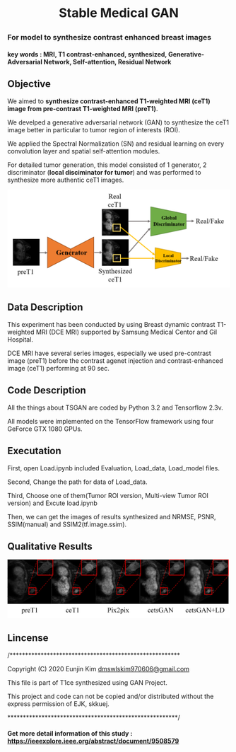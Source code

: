 

<h1 align="center">
    <p> Stable Medical GAN </p>
    
### For model to synthesize contrast enhanced breast images
#### key words : MRI, T1 contrast-enhanced, synthesized, Generative-Adversarial Network, Self-attention, Residual Network
</h1>


## Objective
We aimed to **synthesize contrast-enhanced T1-weighted MRI (ceT1) image from pre-contrast T1-weighted MRI (preT1)**.

We develped a generative adversarial network (GAN) to synthesize the ceT1 image better in particular to tumor region of interests (ROI). 

We applied the Spectral Normalization (SN) and residual learning on every convolution layer and spatial self-attention modules.

For detailed tumor generation, this model consisted of 1 generator, 2 discriminator (**local disciminator for tumor**) and was performed to synthesize more authentic ceT1 images.


<div align="center">
  <img src="./fig1.png" width=530>
</div>


## Data Description
This experiment has been conducted by using Breast dynamic contrast T1-weighted MRI (DCE MRI) supported by Samsung Medical Centor and Gil Hospital.

DCE MRI have several series images, especially we used pre-contrast image (preT1) before the contrast agenet injection and contrast-enhanced image (ceT1) performing at 90 sec.



## Code Description
All the things about TSGAN are coded by Python 3.2 and Tensorflow 2.3v. 

All models were implemented on the TensorFlow framework using four GeForce GTX 1080 GPUs.


## Executation

First, open Load.ipynb included Evaluation, Load_data, Load_model files.

Second, Change the path for data of Load_data.

Third, Choose one of them(Tumor ROI version, Multi-view Tumor ROI version) and Excute load.ipynb


Then, we can get the images of results synthesized and NRMSE, PSNR, SSIM(manual) and SSIM2(tf.image.ssim).

## Qualitative Results
<div align="center">
  <img src="./fig2.png" width=730>
</div>

## Lincense

/*******************************************************

 Copyright (C) 2020 Eunjin Kim <dmswlskim970606@gmail.com>
 
 This file is part of T1ce synthesized using GAN Project.
 
 This project and code can not be copied and/or distributed without the express permission of EJK, skkuej.

 *******************************************************/
 
#### Get more detail information of this study : https://ieeexplore.ieee.org/abstract/document/9508579

